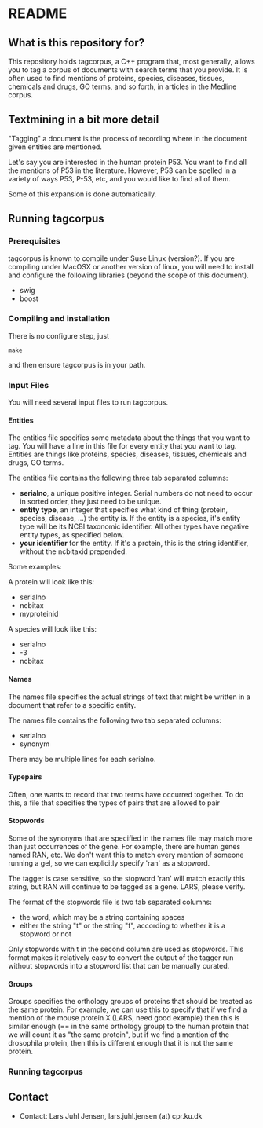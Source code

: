 # README #

## What is this repository for? ##

This repository holds tagcorpus, a C++ program that, most generally, allows you to tag a corpus of documents with search terms that you provide.  It is often used to find mentions of proteins, species, diseases, tissues, chemicals and drugs, GO terms, and so forth, in articles in the Medline corpus.  

## Textmining in a bit more detail ##

"Tagging" a document is the process of recording where in the document given entities are mentioned.

Let's say you are interested in the human protein P53.  You want to find all the mentions of P53 in the literature.  However, P53 can be spelled in a variety of ways P53, P-53, etc, and you would like to find all of them.

Some of this expansion is done automatically.  


## Running tagcorpus ##

### Prerequisites ###

tagcorpus is known to compile under Suse Linux (version?).  If you are compiling under MacOSX or another version of linux, you will need to install and configure the following libraries (beyond the scope of this document). 

* swig
* boost

### Compiling and installation ###

There is no configure step, just

~~~~
make
~~~~

and then ensure tagcorpus is in your path.

### Input Files ###

You will need several input files to run tagcorpus.

#### Entities ####

The entities file specifies some metadata about the things that you want to tag.  You will have a line in this file for every entity that you want to tag.  Entities are things like proteins, species, diseases, tissues, chemicals and drugs, GO terms.  

The entities file contains the following three tab separated columns:
* **serialno**, a unique positive integer.  Serial numbers do not need to occur in sorted order, they just need to be unique.
* **entity type**, an integer that specifies what kind of thing (protein, species, disease, ...) the entity is.  If the entity is a species, it's entity type will be its NCBI taxonomic identifier.  All other types have negative entity types, as specified below.
* **your identifier** for the entity.  If it's a protein, this is the string identifier, without the ncbitaxid prepended. 

Some examples:

A protein will look like this:
* serialno
* ncbitax
* myproteinid

A species will look like this:
* serialno
* -3
* ncbitax


#### Names ####

The names file specifies the actual strings of text that might be written in a document that refer to a specific entity. 

The names file contains the following two tab separated columns:
* serialno
* synonym

There may be multiple lines for each serialno.



#### Typepairs ####

Often, one wants to record that two terms have occurred together.  To do this, a file that specifies the types of pairs that are allowed to pair 


#### Stopwords ####

Some of the synonyms that are specified in the names file may match more than just occurrences of the gene.  For example, there are human genes named RAN, etc.  We don't want this to match every  mention of someone running a gel, so we can explicitly specify 'ran' as a stopword.  

The tagger is case sensitive, so the stopword 'ran' will match exactly this string, but RAN will continue to be tagged as a gene.  LARS, please verify.

The format of the stopwords file is two tab separated columns:
* the word, which may be a string containing spaces
* either the string "t" or the string "f", according to whether it is a stopword or not

Only stopwords with t in the second column are used as stopwords.  This format makes it relatively easy to convert the output of the tagger run without stopwords into a stopword list that can be manually curated.  

#### Groups ####

Groups specifies the orthology groups of proteins that should be treated as the same protein.  For example, we can use this to specify that if we find a mention of the mouse protein X (LARS, need good example) then this is similar enough (== in the same orthology group) to the human protein that we will count it as "the same protein", but if we find a mention of the drosophila protein, then this is different enough that it is not the same protein.  

### Running tagcorpus ###

## Contact ##

* Contact: Lars Juhl Jensen, lars.juhl.jensen (at) cpr.ku.dk